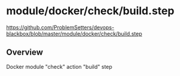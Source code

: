 # module/docker/check/build.step

https://github.com/ProblemSetters/devops-blackbox/blob/master/module/docker/check/build.step

## Overview

Docker module "check" action "build" step



